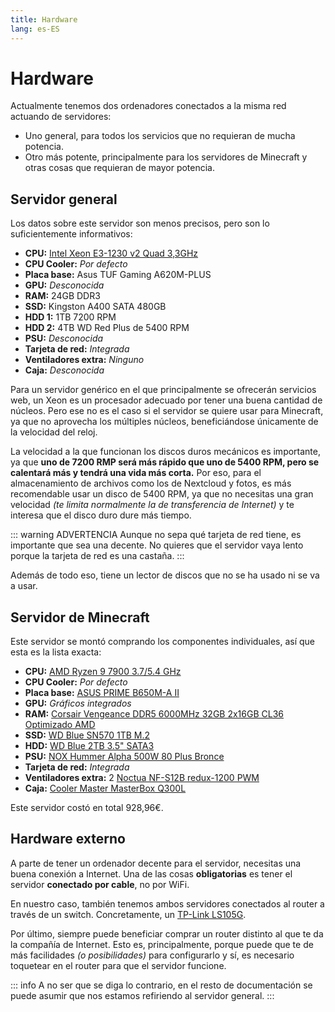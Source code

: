 ```yaml
---
title: Hardware
lang: es-ES
---
```


# Hardware

Actualmente tenemos dos ordenadores conectados a la misma red actuando de servidores:

- Uno general, para todos los servicios que no requieran de mucha potencia.
- Otro más potente, principalmente para los servidores de Minecraft y otras cosas que requieran de mayor potencia.

## Servidor general

Los datos sobre este servidor son menos precisos, pero son lo suficientemente informativos:

- **CPU:** [Intel Xeon E3-1230 v2 Quad 3,3GHz](https://www.intel.la/content/www/xl/es/products/sku/65732/intel-xeon-processor-e31230-v2-8m-cache-3-30-ghz/specifications.html)
- **CPU Cooler:** _Por defecto_
- **Placa base:** Asus TUF Gaming A620M-PLUS
- **GPU:** _Desconocida_
- **RAM:** 24GB DDR3
- **SSD:** Kingston A400 SATA 480GB
- **HDD 1:** 1TB 7200 RPM
- **HDD 2:** 4TB WD Red Plus de 5400 RPM
- **PSU:** _Desconocida_
- **Tarjeta de red:** _Integrada_
- **Ventiladores extra:** _Ninguno_
- **Caja:** _Desconocida_

Para un servidor genérico en el que principalmente se ofrecerán servicios web, un Xeon es un procesador adecuado por tener una buena cantidad de núcleos. Pero ese no es el caso si el servidor se quiere usar para Minecraft, ya que no aprovecha los múltiples núcleos, beneficiándose únicamente de la velocidad del reloj.

La velocidad a la que funcionan los discos duros mecánicos es importante, ya que **uno de 7200 RMP será más rápido que uno de 5400 RPM, pero se calentará más y tendrá una vida más corta.** Por eso, para el almacenamiento de archivos como los de Nextcloud y fotos, es más recomendable usar un disco de 5400 RPM, ya que no necesitas una gran velocidad _(te limita normalmente la de transferencia de Internet)_ y te interesa que el disco duro dure más tiempo.

::: warning ADVERTENCIA
Aunque no sepa qué tarjeta de red tiene, es importante que sea una decente. No quieres que el servidor vaya lento porque la tarjeta de red es una castaña.
:::

Además de todo eso, tiene un lector de discos que no se ha usado ni se va a usar.

## Servidor de Minecraft

Este servidor se montó comprando los componentes individuales, así que esta es la lista exacta:

- **CPU:** [AMD Ryzen 9 7900 3.7/5.4 GHz](https://www.amd.com/es/products/processors/desktops/ryzen/7000-series/amd-ryzen-9-7900.html)
- **CPU Cooler:** _Por defecto_
- **Placa base:** [ASUS PRIME B650M-A II](https://www.asus.com/motherboards-components/motherboards/prime/prime-b650m-a-ii/)
- **GPU:** _Gráficos integrados_
- **RAM:** [Corsair Vengeance DDR5 6000MHz 32GB 2x16GB CL36 Optimizado AMD](https://www.corsair.com/es/es/p/memory/cmk32gx5m2d6000c36/vengeance-32gb-2x16gb-ddr5-dram-6000mhz-c36-memory-kit-black-cmk32gx5m2d6000c36)
- **SSD:** [WD Blue SN570 1TB M.2](https://www.westerndigital.com/es-es/products/internal-drives/wd-blue-sn570-nvme-ssd#WDS250G3B0C)
- **HDD:** [WD Blue 2TB 3.5" SATA3](https://www.westerndigital.com/es-es/products/internal-drives/wd-blue-desktop-sata-hdd#WD5000AZLX)
- **PSU:** [NOX Hummer Alpha 500W 80 Plus Bronce](https://www.nox-xtreme.com/fuentes/hummer-alpha-500w)
- **Tarjeta de red:** _Integrada_
- **Ventiladores extra:** 2 [Noctua NF-S12B redux-1200 PWM](https://noctua.at/es/nf-s12b-redux-1200-pwm)
- **Caja:** [Cooler Master MasterBox Q300L](https://www.coolermaster.com/la/es-la/catalog/cases/mini-tower/masterbox-q300l/)

Este servidor costó en total 928,96€.

## Hardware externo

A parte de tener un ordenador decente para el servidor, necesitas una buena conexión a Internet. Una de las cosas **obligatorias** es tener el servidor **conectado por cable**, no por WiFi.

En nuestro caso, también tenemos ambos servidores conectados al router a través de un switch. Concretamente, un [TP-Link LS105G](https://www.tp-link.com/es/business-networking/litewave-switch/ls105g/).

Por último, siempre puede beneficiar comprar un router distinto al que te da la compañía de Internet. Esto es, principalmente, porque puede que te de más facilidades _(o posibilidades)_ para configurarlo y sí, es necesario toquetear en el router para que el servidor funcione.

::: info
A no ser que se diga lo contrario, en el resto de documentación se puede asumir que nos estamos refiriendo al servidor general.
:::
